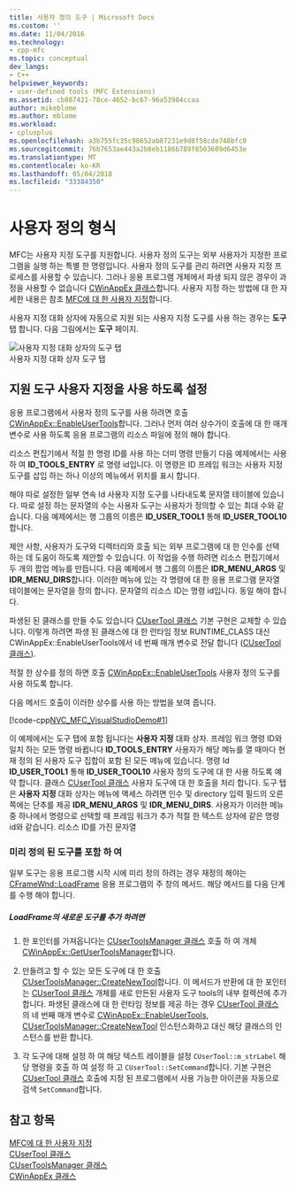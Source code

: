 ```yaml
---
title: 사용자 정의 도구 | Microsoft Docs
ms.custom: ''
ms.date: 11/04/2016
ms.technology:
- cpp-mfc
ms.topic: conceptual
dev_langs:
- C++
helpviewer_keywords:
- user-defined tools (MFC Extensions)
ms.assetid: cb887421-78ce-4652-bc67-96a53984ccaa
author: mikeblome
ms.author: mblome
ms.workload:
- cplusplus
ms.openlocfilehash: a3b755fc35c98652ab87231e9d8f58cde748bfc0
ms.sourcegitcommit: 76b7653ae443a2b8eb1186b789f8503609d6453e
ms.translationtype: MT
ms.contentlocale: ko-KR
ms.lasthandoff: 05/04/2018
ms.locfileid: "33384350"
---
```

# <a name="user-defined-tools"></a>사용자 정의 형식
MFC는 사용자 지정 도구를 지원합니다. 사용자 정의 도구는 외부 사용자가 지정한 프로그램을 실행 하는 특별 한 명령입니다. 사용자 정의 도구를 관리 하려면 사용자 지정 프로세스를 사용할 수 있습니다. 그러나 응용 프로그램 개체에서 파생 되지 않은 경우이 과정을 사용할 수 없습니다 [CWinAppEx 클래스](../mfc/reference/cwinappex-class.md)합니다. 사용자 지정 하는 방법에 대 한 자세한 내용은 참조 [MFC에 대 한 사용자 지정](../mfc/customization-for-mfc.md)합니다.  
  
 사용자 지정 대화 상자에 자동으로 지원 되는 사용자 지정 도구를 사용 하는 경우는 **도구** 탭 합니다. 다음 그림에서는 **도구** 페이지.  
  
 ![사용자 지정 대화 상자의 도구 탭](../mfc/media/custdialogboxtoolstab.png "custdialogboxtoolstab")  
사용자 지정 대화 상자 도구 탭  
  
## <a name="enabling-user-defined-tools-support"></a>지원 도구 사용자 지정을 사용 하도록 설정  
 응용 프로그램에서 사용자 정의 도구를 사용 하려면 호출 [CWinAppEx::EnableUserTools](../mfc/reference/cwinappex-class.md#enableusertools)합니다. 그러나 먼저 여러 상수가이 호출에 대 한 매개 변수로 사용 하도록 응용 프로그램의 리소스 파일에 정의 해야 합니다.  
  
 리소스 편집기에서 적절 한 명령 ID를 사용 하는 더미 명령 만들기 다음 예제에서는 사용 하 여 **ID_TOOLS_ENTRY** 로 명령 id입니다. 이 명령은 ID 프레임 워크는 사용자 지정 도구를 삽입 하는 하나 이상의 메뉴에서 위치를 표시 합니다.  
  
 해야 따로 설정한 일부 연속 Id 사용자 지정 도구를 나타내도록 문자열 테이블에 있습니다. 따로 설정 하는 문자열의 수는 사용자 도구는 사용자가 정의할 수 있는 최대 수와 같습니다. 다음 예제에서는 행 그룹의 이름은 **ID_USER_TOOL1** 통해 **ID_USER_TOOL10**합니다.  
  
 제안 사항, 사용자가 도구와 디렉터리와 호출 되는 외부 프로그램에 대 한 인수를 선택 하는 데 도움이 하도록 제안할 수 있습니다. 이 작업을 수행 하려면 리소스 편집기에서 두 개의 팝업 메뉴를 만듭니다. 다음 예제에서 행 그룹의 이름은 **IDR_MENU_ARGS** 및 **IDR_MENU_DIRS**합니다. 이러한 메뉴에 있는 각 명령에 대 한 응용 프로그램 문자열 테이블에는 문자열을 정의 합니다. 문자열의 리소스 ID는 명령 id입니다. 동일 해야 합니다.  
  
 파생된 된 클래스를 만들 수도 있습니다 [CUserTool 클래스](../mfc/reference/cusertool-class.md) 기본 구현은 교체할 수 있습니다. 이렇게 하려면 파생 된 클래스에 대 한 런타임 정보 RUNTIME_CLASS 대신 CWinAppEx::EnableUserTools에서 네 번째 매개 변수로 전달 합니다 ([CUserTool 클래스](../mfc/reference/cusertool-class.md)).  
  
 적절 한 상수를 정의 하면 호출 [CWinAppEx::EnableUserTools](../mfc/reference/cwinappex-class.md#enableusertools) 사용자 정의 도구를 사용 하도록 합니다.  
  
 다음 메서드 호출이 이러한 상수를 사용 하는 방법을 보여 줍니다.  
  
 [!code-cpp[NVC_MFC_VisualStudioDemo#1](../mfc/codesnippet/cpp/user-defined-tools_1.cpp)]  
  
 이 예제에서는 도구 탭에 포함 됩니다는 **사용자 지정** 대화 상자. 프레임 워크 명령 ID와 일치 하는 모든 명령 바뀝니다 **ID_TOOLS_ENTRY** 사용자가 해당 메뉴를 열 때마다 현재 정의 된 사용자 도구 집합이 포함 된 모든 메뉴에 있습니다. 명령 Id **ID_USER_TOOL1** 통해 **ID_USER_TOOL10** 사용자 정의 도구에 대 한 사용 하도록 예약 합니다. 클래스 [CUserTool 클래스](../mfc/reference/cusertool-class.md) 사용자 도구에 대 한 호출을 처리 합니다. 도구 탭은 **사용자 지정** 대화 상자는 메뉴에 액세스 하려면 인수 및 directory 입력 필드의 오른쪽에는 단추를 제공 **IDR_MENU_ARGS** 및 **IDR_MENU_DIRS**. 사용자가 이러한 메뉴 중 하나에서 명령으로 선택할 때 프레임 워크가 추가 적절 한 텍스트 상자에 같은 명령 id와 같습니다. 리소스 ID를 가진 문자열  
  
### <a name="including-predefined-tools"></a>미리 정의 된 도구를 포함 하 여  
 일부 도구는 응용 프로그램 시작 시에 미리 정의 하려는 경우 재정의 해야는 [CFrameWnd::LoadFrame](../mfc/reference/cframewnd-class.md#loadframe) 응용 프로그램의 주 창의 메서드. 해당 메서드를 다음 단계를 수행 해야 합니다.  
  
##### <a name="to-add-new-tools-in-loadframe"></a>LoadFrame의 새로운 도구를 추가 하려면  
  
1.  한 포인터를 가져옵니다는 [CUserToolsManager 클래스](../mfc/reference/cusertoolsmanager-class.md) 호출 하 여 개체 [CWinAppEx::GetUserToolsManager](../mfc/reference/cwinappex-class.md#getusertoolsmanager)합니다.  
  
2.  만들려고 할 수 있는 모든 도구에 대 한 호출 [CUserToolsManager::CreateNewTool](../mfc/reference/cusertoolsmanager-class.md#createnewtool)합니다. 이 메서드가 반환에 대 한 포인터는 [CUserTool 클래스](../mfc/reference/cusertool-class.md) 개체를 새로 만든된 사용자 도구 tools의 내부 컬렉션에 추가 합니다. 파생된 클래스에 대 한 런타임 정보를 제공 하는 경우 [CUserTool 클래스](../mfc/reference/cusertool-class.md) 의 네 번째 매개 변수로 [CWinAppEx::EnableUserTools](../mfc/reference/cwinappex-class.md#enableusertools), [CUserToolsManager::CreateNewTool](../mfc/reference/cusertoolsmanager-class.md#createnewtool) 인스턴스화하고 대신 해당 클래스의 인스턴스를 반환 합니다.  
  
3.  각 도구에 대해 설정 하 여 해당 텍스트 레이블을 설정 `CUserTool::m_strLabel` 해당 명령을 호출 하 여 설정 하 고 `CUserTool::SetCommand`합니다. 기본 구현은 [CUserTool 클래스](../mfc/reference/cusertool-class.md) 호출에 지정 된 프로그램에서 사용 가능한 아이콘을 자동으로 검색 `SetCommand`합니다.  
  
## <a name="see-also"></a>참고 항목  
 [MFC에 대 한 사용자 지정](../mfc/customization-for-mfc.md)   
 [CUserTool 클래스](../mfc/reference/cusertool-class.md)   
 [CUserToolsManager 클래스](../mfc/reference/cusertoolsmanager-class.md)   
 [CWinAppEx 클래스](../mfc/reference/cwinappex-class.md)





